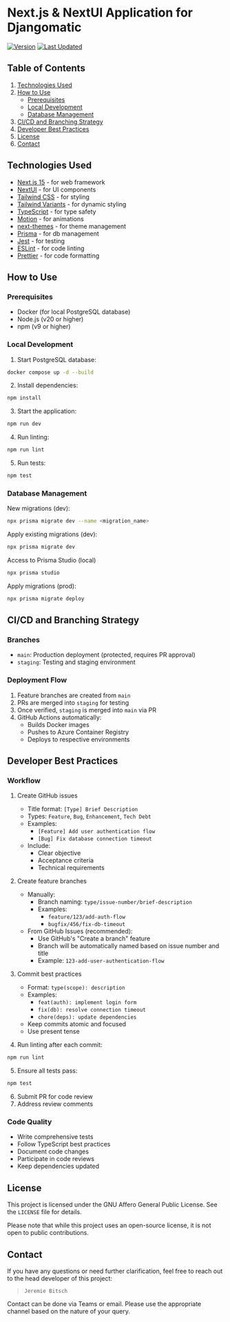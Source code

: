 # Next.js & NextUI Application for Djangomatic

[![Version](https://img.shields.io/badge/version-1.7.8-blue)](https://github.com/teleconapplications/djangomatic_prototype)
[![Last Updated](https://img.shields.io/badge/last%20updated-2024--12--09%20%40%203%3A50pm-brightgreen)](https://github.com/teleconapplications/djangomatic_prototype)

## Table of Contents

1. [Technologies Used](#technologies-used)
2. [How to Use](#how-to-use)
    - [Prerequisites](#prerequisites)
    - [Local Development](#local-development)
    - [Database Management](#database-management)
3. [CI/CD and Branching Strategy](#cicd-and-branching-strategy)
4. [Developer Best Practices](#developer-best-practices)
5. [License](#license)
6. [Contact](#contact)

## Technologies Used

- [Next.js 15](https://nextjs.org/docs/getting-started) - for web framework
- [NextUI](https://nextui.org/) - for UI components
- [Tailwind CSS](https://tailwindcss.com/) - for styling
- [Tailwind Variants](https://tailwind-variants.org) - for dynamic styling
- [TypeScript](https://www.typescriptlang.org/) - for type safety
- [Motion](https://motion.dev/) - for animations
- [next-themes](https://github.com/pacocoursey/next-themes) - for theme management
- [Prisma](https://www.prisma.io/) - for db management 
- [Jest](https://jestjs.io/) - for testing
- [ESLint](https://eslint.org/) - for code linting
- [Prettier](https://prettier.io/) - for code formatting

## How to Use

### Prerequisites

- Docker (for local PostgreSQL database)
- Node.js (v20 or higher)
- npm (v9 or higher)

### Local Development

1. Start PostgreSQL database:
```bash
docker compose up -d --build
```

2. Install dependencies:
```bash
npm install
```

3. Start the application:
```bash
npm run dev
```

4. Run linting:
```bash
npm run lint
```

5. Run tests:
```bash
npm test
```


### Database Management

New migrations (dev):
```bash
npx prisma migrate dev --name <migration_name>
```

Apply existing migrations (dev):
```bash
npx prisma migrate dev
```

Access to Prisma Studio (local)
```bash
npx prisma studio
```

Apply migrations (prod):
```bash
npx prisma migrate deploy
```

## CI/CD and Branching Strategy

### Branches

- `main`: Production deployment (protected, requires PR approval)
- `staging`: Testing and staging environment

### Deployment Flow

1. Feature branches are created from `main`
2. PRs are merged into `staging` for testing
3. Once verified, `staging` is merged into `main` via PR
4. GitHub Actions automatically:
    - Builds Docker images
    - Pushes to Azure Container Registry
    - Deploys to respective environments

## Developer Best Practices

### Workflow

1. Create GitHub issues
    - Title format: `[Type] Brief Description`
    - Types: `Feature`, `Bug`, `Enhancement`, `Tech Debt`
    - Examples:
      - `[Feature] Add user authentication flow`
      - `[Bug] Fix database connection timeout`
    - Include:
      - Clear objective
      - Acceptance criteria
      - Technical requirements

2. Create feature branches
    - Manually:
      - Branch naming: `type/issue-number/brief-description`
      - Examples:
        - `feature/123/add-auth-flow`
        - `bugfix/456/fix-db-timeout`
    - From GitHub Issues (recommended):
      - Use GitHub's "Create a branch" feature
      - Branch will be automatically named based on issue number and title
      - Example: `123-add-user-authentication-flow`

3. Commit best practices
    - Format: `type(scope): description`
    - Examples:
      - `feat(auth): implement login form`
      - `fix(db): resolve connection timeout`
      - `chore(deps): update dependencies`
    - Keep commits atomic and focused
    - Use present tense
4. Run linting after each commit:
```bash
npm run lint
```
5. Ensure all tests pass:
```bash
npm test
```
6. Submit PR for code review
7. Address review comments

### Code Quality

- Write comprehensive tests
- Follow TypeScript best practices
- Document code changes
- Participate in code reviews
- Keep dependencies updated

## License

This project is licensed under the GNU Affero General Public License. See the `LICENSE` file for details.

Please note that while this project uses an open-source license, it is not open to public contributions.

## Contact

If you have any questions or need further clarification, feel free to reach out to the head developer of this project:

> `Jeremie Bitsch`

Contact can be done via Teams or email. Please use the appropriate channel based on the nature of your query.
